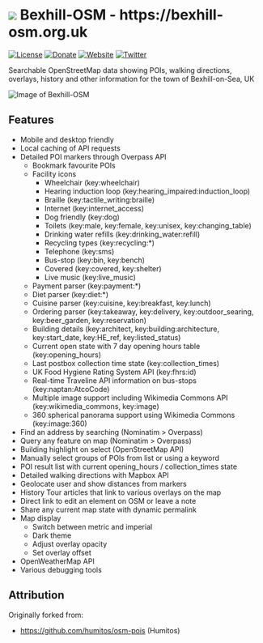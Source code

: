 <h1> <img src="https://bexhill-osm.org.uk/favicon-32x32.png"> Bexhill-OSM - https://bexhill-osm.org.uk </h1>

[![License](https://img.shields.io/badge/license-GPL-blue.svg)](https://github.com/Dr-Mx/bexhill-osm/blob/master/LICENSE)
[![Donate](https://img.shields.io/badge/Donate-PayPal-blue.svg)](https://www.paypal.com/cgi-bin/webscr?cmd=_s-xclick&hosted_button_id=B3X9MHLW4W9TG&source=url)
[![Website](https://img.shields.io/website?url=https%3A%2F%2Fbexhill-osm.org.uk)](https://bexhill-osm.org.uk)
[![Twitter](https://img.shields.io/twitter/follow/BexhillOSM.svg?label=Twitter)](https://twitter.com/BexhillOSM)

Searchable OpenStreetMap data showing POIs, walking directions, overlays, history and other information for the town of Bexhill-on-Sea, UK

![Image of Bexhill-OSM](https://bexhill-osm.org.uk/assets/img/og-preview.jpg)

## Features
- Mobile and desktop friendly
- Local caching of API requests
- Detailed POI markers through Overpass API
  - Bookmark favourite POIs
  - Facility icons
    - Wheelchair (key:wheelchair)
    - Hearing induction loop (key:hearing_impaired:induction_loop)
    - Braille (key:tactile_writing:braille)
    - Internet (key:internet_access)
    - Dog friendly (key:dog)
    - Toilets (key:male, key:female, key:unisex, key:changing_table)
    - Drinking water refills (key:drinking_water:refill)
    - Recycling types (key:recycling:\*)
    - Telephone (key:sms)
    - Bus-stop (key:bin, key:bench)
    - Covered (key:covered, key:shelter)
    - Live music (key:live_music)
  - Payment parser (key:payment:\*)
  - Diet parser (key:diet:\*)
  - Cuisine parser (key:cuisine, key:breakfast, key:lunch)
  - Ordering parser (key:takeaway, key:delivery, key:outdoor_searing, key:beer_garden, key:reservation)
  - Building details (key:architect, key:building:architecture, key:start_date, key:HE_ref, key:listed_status)
  - Current open state with 7 day opening hours table (key:opening_hours)
  - Last postbox collection time state (key:collection_times)
  - UK Food Hygiene Rating System API (key:fhrs:id)
  - Real-time Traveline API information on bus-stops (key:naptan:AtcoCode)
  - Multiple image support including Wikimedia Commons API (key:wikimedia_commons, key:image)
  - 360 spherical panorama support using Wikimedia Commons (key:image:360)
- Find an address by searching (Nominatim > Overpass)
- Query any feature on map (Nominatim > Overpass)
- Building highlight on select (OpenStreetMap API)
- Manually select groups of POIs from list or using a keyword
- POI result list with current opening_hours / collection_times state
- Detailed walking directions with Mapbox API
- Geolocate user and show distances from markers
- History Tour articles that link to various overlays on the map
- Direct link to edit an element on OSM or leave a note
- Share any current map state with dynamic permalink
- Map display
  - Switch between metric and imperial
  - Dark theme
  - Adjust overlay opacity
  - Set overlay offset
- OpenWeatherMap API
- Various debugging tools

## Attribution

Originally forked from:
 - https://github.com/humitos/osm-pois (Humitos)
